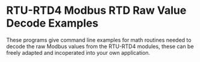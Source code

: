 # RTU-RTD4 Modbus RTD Raw Value Decode Examples
These programs give command line examples for math routines needed to decode the raw Modbus values from the RTU-RTD4 modules, these can be freely adapted and incoperated into your own application.
